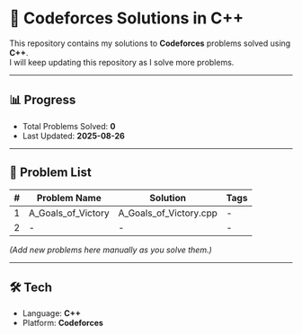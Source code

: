 # 🚀 Codeforces Solutions in C++

This repository contains my solutions to **Codeforces** problems solved using **C++**.  
I will keep updating this repository as I solve more problems.

---

## 📊 Progress
- Total Problems Solved: **0**  
- Last Updated: **2025-08-26**  

---

## 📂 Problem List
| # | Problem Name | Solution | Tags |
|---|--------------|----------|------|
| 1 | A_Goals_of_Victory | A_Goals_of_Victory.cpp | - |
| 2 | - | - | - |

*(Add new problems here manually as you solve them.)*

---

## 🛠️ Tech
- Language: **C++**  
- Platform: **Codeforces**  

